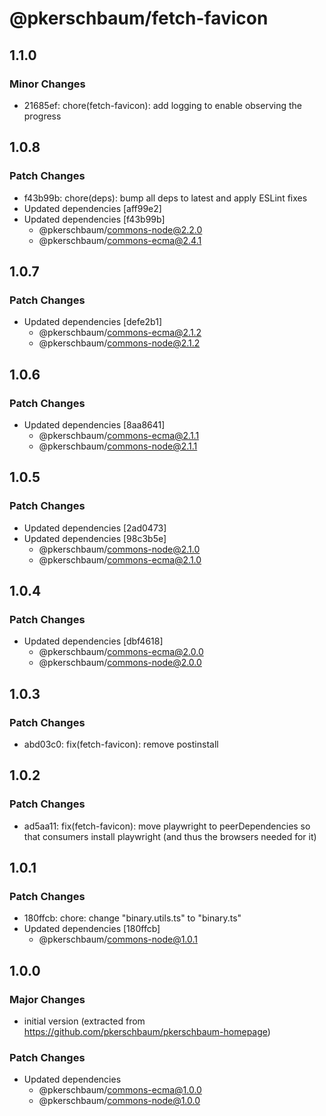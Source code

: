 # @pkerschbaum/fetch-favicon

## 1.1.0

### Minor Changes

- 21685ef: chore(fetch-favicon): add logging to enable observing the progress

## 1.0.8

### Patch Changes

- f43b99b: chore(deps): bump all deps to latest and apply ESLint fixes
- Updated dependencies [aff99e2]
- Updated dependencies [f43b99b]
  - @pkerschbaum/commons-node@2.2.0
  - @pkerschbaum/commons-ecma@2.4.1

## 1.0.7

### Patch Changes

- Updated dependencies [defe2b1]
  - @pkerschbaum/commons-ecma@2.1.2
  - @pkerschbaum/commons-node@2.1.2

## 1.0.6

### Patch Changes

- Updated dependencies [8aa8641]
  - @pkerschbaum/commons-ecma@2.1.1
  - @pkerschbaum/commons-node@2.1.1

## 1.0.5

### Patch Changes

- Updated dependencies [2ad0473]
- Updated dependencies [98c3b5e]
  - @pkerschbaum/commons-node@2.1.0
  - @pkerschbaum/commons-ecma@2.1.0

## 1.0.4

### Patch Changes

- Updated dependencies [dbf4618]
  - @pkerschbaum/commons-ecma@2.0.0
  - @pkerschbaum/commons-node@2.0.0

## 1.0.3

### Patch Changes

- abd03c0: fix(fetch-favicon): remove postinstall

## 1.0.2

### Patch Changes

- ad5aa11: fix(fetch-favicon): move playwright to peerDependencies so that consumers install playwright (and thus the browsers needed for it)

## 1.0.1

### Patch Changes

- 180ffcb: chore: change "binary.utils.ts" to "binary.ts"
- Updated dependencies [180ffcb]
  - @pkerschbaum/commons-node@1.0.1

## 1.0.0

### Major Changes

- initial version (extracted from https://github.com/pkerschbaum/pkerschbaum-homepage)

### Patch Changes

- Updated dependencies
  - @pkerschbaum/commons-ecma@1.0.0
  - @pkerschbaum/commons-node@1.0.0

